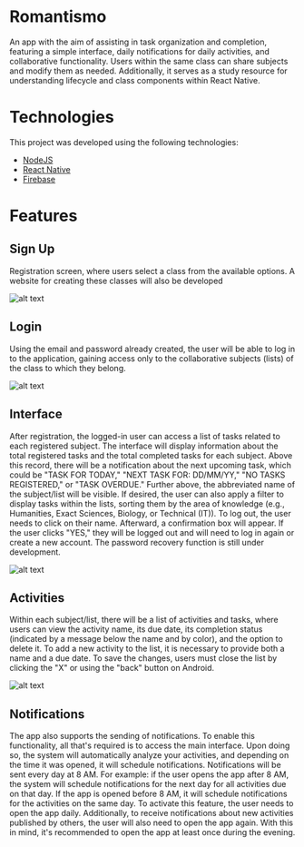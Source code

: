 # Romantismo
An app with the aim of assisting in task organization and completion, featuring a simple interface, daily notifications for daily activities, and collaborative functionality. Users within the same class can share subjects and modify them as needed. Additionally, it serves as a study resource for understanding lifecycle and class components within React Native.

# Technologies
This project was developed using the following technologies:

- [NodeJS](https://nodejs.org/en/)
- [React Native](https://reactnative.dev/)
- [Firebase](https://firebase.google.com/?hl=pt)


# Features
## Sign Up
Registration screen, where users select a class from the available options. A website for creating these classes will also be developed

![alt text](https://media1.giphy.com/media/J1EzZDEbd5JmwD5rRR/giphy.gif)

## Login
Using the email and password already created, the user will be able to log in to the application, gaining access only to the collaborative subjects (lists) of the class to which they belong.

![alt text](https://media3.giphy.com/media/WR3v85llS2QVbzMncA/giphy.gif)

## Interface
After registration, the logged-in user can access a list of tasks related to each registered subject. The interface will display information about the total registered tasks and the total completed tasks for each subject. Above this record, there will be a notification about the next upcoming task, which could be "TASK FOR TODAY," "NEXT TASK FOR: DD/MM/YY," "NO TASKS REGISTERED," or "TASK OVERDUE." Further above, the abbreviated name of the subject/list will be visible. If desired, the user can also apply a filter to display tasks within the lists, sorting them by the area of knowledge (e.g., Humanities, Exact Sciences, Biology, or Technical (IT)). To log out, the user needs to click on their name. Afterward, a confirmation box will appear. If the user clicks "YES," they will be logged out and will need to log in again or create a new account. The password recovery function is still under development.

![alt text](https://media1.giphy.com/media/IhOWhdIqCoxST3Enuw/giphy.gif)

## Activities
Within each subject/list, there will be a list of activities and tasks, where users can view the activity name, its due date, its completion status (indicated by a message below the name and by color), and the option to delete it. To add a new activity to the list, it is necessary to provide both a name and a due date. To save the changes, users must close the list by clicking the "X" or using the "back" button on Android.

![alt text](https://media3.giphy.com/media/JpM8TJaPPTVeQS4ECW/giphy.gif)

## Notifications
The app also supports the sending of notifications. To enable this functionality, all that's required is to access the main interface. Upon doing so, the system will automatically analyze your activities, and depending on the time it was opened, it will schedule notifications. Notifications will be sent every day at 8 AM. For example: if the user opens the app after 8 AM, the system will schedule notifications for the next day for all activities due on that day. If the app is opened before 8 AM, it will schedule notifications for the activities on the same day. To activate this feature, the user needs to open the app daily. Additionally, to receive notifications about new activities published by others, the user will also need to open the app again. With this in mind, it's recommended to open the app at least once during the evening.
